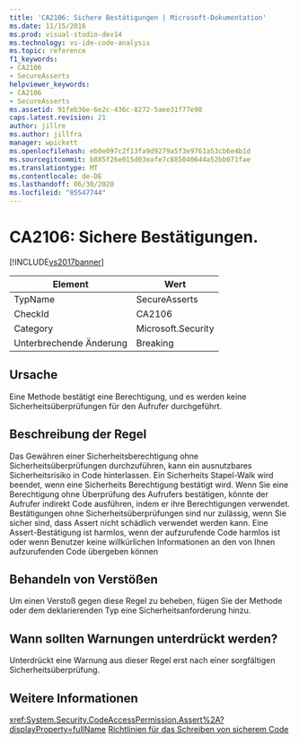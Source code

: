 ```yaml
---
title: 'CA2106: Sichere Bestätigungen | Microsoft-Dokumentation'
ms.date: 11/15/2016
ms.prod: visual-studio-dev14
ms.technology: vs-ide-code-analysis
ms.topic: reference
f1_keywords:
- CA2106
- SecureAsserts
helpviewer_keywords:
- CA2106
- SecureAsserts
ms.assetid: 91feb36e-6e2c-436c-8272-5aee31f77e98
caps.latest.revision: 21
author: jillre
ms.author: jillfra
manager: wpickett
ms.openlocfilehash: eb0e097c2f13fa9d9279a5f3e9761a53cb6e4b1d
ms.sourcegitcommit: b885f26e015d03eafe7c885040644a52bb071fae
ms.translationtype: MT
ms.contentlocale: de-DE
ms.lasthandoff: 06/30/2020
ms.locfileid: "85547744"
---
```

# <a name="ca2106-secure-asserts"></a>CA2106: Sichere Bestätigungen.
[!INCLUDE[vs2017banner](../includes/vs2017banner.md)]

|Element|Wert|
|-|-|
|TypName|SecureAsserts|
|CheckId|CA2106|
|Category|Microsoft.Security|
|Unterbrechende Änderung|Breaking|

## <a name="cause"></a>Ursache
 Eine Methode bestätigt eine Berechtigung, und es werden keine Sicherheitsüberprüfungen für den Aufrufer durchgeführt.

## <a name="rule-description"></a>Beschreibung der Regel
 Das Gewähren einer Sicherheitsberechtigung ohne Sicherheitsüberprüfungen durchzuführen, kann ein ausnutzbares Sicherheitsrisiko in Code hinterlassen. Ein Sicherheits Stapel-Walk wird beendet, wenn eine Sicherheits Berechtigung bestätigt wird. Wenn Sie eine Berechtigung ohne Überprüfung des Aufrufers bestätigen, könnte der Aufrufer indirekt Code ausführen, indem er ihre Berechtigungen verwendet. Bestätigungen ohne Sicherheitsüberprüfungen sind nur zulässig, wenn Sie sicher sind, dass Assert nicht schädlich verwendet werden kann. Eine Assert-Bestätigung ist harmlos, wenn der aufzurufende Code harmlos ist oder wenn Benutzer keine willkürlichen Informationen an den von Ihnen aufzurufenden Code übergeben können

## <a name="how-to-fix-violations"></a>Behandeln von Verstößen
 Um einen Verstoß gegen diese Regel zu beheben, fügen Sie der Methode oder dem deklarierenden Typ eine Sicherheitsanforderung hinzu.

## <a name="when-to-suppress-warnings"></a>Wann sollten Warnungen unterdrückt werden?
 Unterdrückt eine Warnung aus dieser Regel erst nach einer sorgfältigen Sicherheitsüberprüfung.

## <a name="see-also"></a>Weitere Informationen
 <xref:System.Security.CodeAccessPermission.Assert%2A?displayProperty=fullName> [Richtlinien für das Schreiben von sicherem Code](https://msdn.microsoft.com/library/4f882d94-262b-4494-b0a6-ba9ba1f5f177)
